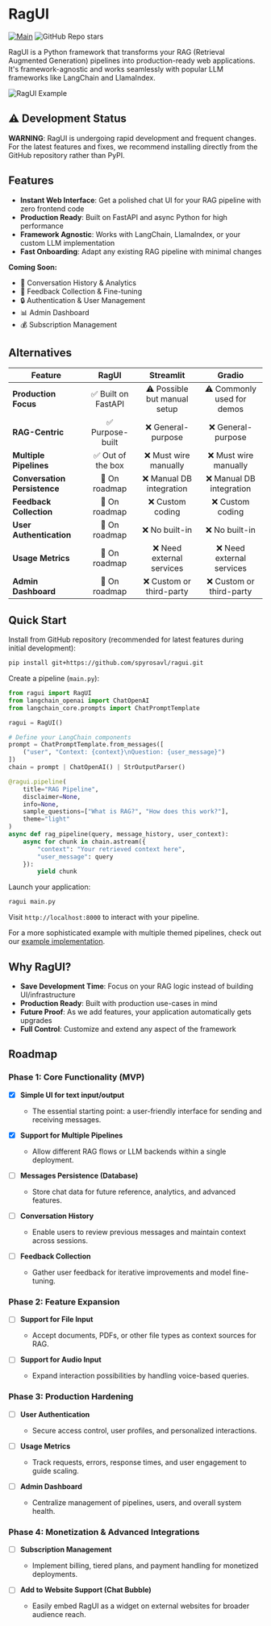 # RagUI
[![Main](https://github.com/spyrosavl/ragui/actions/workflows/release.yml/badge.svg)](https://github.com/spyrosavl/ragui/actions/workflows/release.yml)
![GitHub Repo stars](https://img.shields.io/github/stars/spyrosavl/ragui)

RagUI is a Python framework that transforms your RAG (Retrieval Augmented Generation) pipelines into production-ready web applications. It's framework-agnostic and works seamlessly with popular LLM frameworks like LangChain and LlamaIndex.

![RagUI Example](docs/assets/ui_example.gif)

## ⚠️ Development Status
**WARNING**: RagUI is undergoing rapid development and frequent changes. For the latest features and fixes, we recommend installing directly from the GitHub repository rather than PyPI.

## Features

- **Instant Web Interface**: Get a polished chat UI for your RAG pipeline with zero frontend code
- **Production Ready**: Built on FastAPI and async Python for high performance
- **Framework Agnostic**: Works with LangChain, LlamaIndex, or your custom LLM implementation
- **Fast Onboarding**: Adapt any existing RAG pipeline with minimal changes

**Coming Soon:**
- 💾 Conversation History & Analytics
- 🔄 Feedback Collection & Fine-tuning
- 🔒 Authentication & User Management
- 📊 Admin Dashboard
- 💰 Subscription Management

## Alternatives
| **Feature**                           | **RagUI**               | **Streamlit**                     | **Gradio**                        |
|--------------------------------------|:-----------------------:|:---------------------------------:|:---------------------------------:|
| **Production Focus**                 | ✅ Built on FastAPI     | ⚠️ Possible but manual setup      | ⚠️ Commonly used for demos          |
| **RAG-Centric**                      | ✅ Purpose-built        | ❌ General-purpose                | ❌ General-purpose                |
| **Multiple Pipelines**               | ✅ Out of the box       | ❌ Must wire manually             | ❌ Must wire manually             |
| **Conversation Persistence**         | 🚧 On roadmap           | ❌ Manual DB integration          | ❌ Manual DB integration          |
| **Feedback Collection**              | 🚧 On roadmap           | ❌ Custom coding                  | ❌ Custom coding                  |
| **User Authentication**              | 🚧 On roadmap           | ❌ No built-in                    | ❌ No built-in                    |
| **Usage Metrics**                    | 🚧 On roadmap           | ❌ Need external services         | ❌ Need external services         |
| **Admin Dashboard**                  | 🚧 On roadmap           | ❌ Custom or third-party          | ❌ Custom or third-party          |


## Quick Start

Install from GitHub repository (recommended for latest features during initial development):
```bash
pip install git+https://github.com/spyrosavl/ragui.git
```

Create a pipeline (`main.py`):

```python
from ragui import RagUI
from langchain_openai import ChatOpenAI
from langchain_core.prompts import ChatPromptTemplate

ragui = RagUI()

# Define your LangChain components
prompt = ChatPromptTemplate.from_messages([
    ("user", "Context: {context}\nQuestion: {user_message}")
])
chain = prompt | ChatOpenAI() | StrOutputParser()

@ragui.pipeline(
    title="RAG Pipeline",
    disclaimer=None,
    info=None,
    sample_questions=["What is RAG?", "How does this work?"],
    theme="light"
)
async def rag_pipeline(query, message_history, user_context):
    async for chunk in chain.astream({
        "context": "Your retrieved context here",
        "user_message": query
    }):
        yield chunk
```

Launch your application:

```bash
ragui main.py
```

Visit `http://localhost:8000` to interact with your pipeline.

For a more sophisticated example with multiple themed pipelines, check out our [example implementation](https://github.com/spyrosavl/ragui/blob/main/examples/main.py).

## Why RagUI?

- **Save Development Time**: Focus on your RAG logic instead of building UI/infrastructure
- **Production Ready**: Built with production use-cases in mind
- **Future Proof**: As we add features, your application automatically gets upgrades
- **Full Control**: Customize and extend any aspect of the framework

## Roadmap

### Phase 1: Core Functionality (MVP)
- [x] **Simple UI for text input/output**
  - The essential starting point: a user-friendly interface for sending and receiving messages.

- [x] **Support for Multiple Pipelines**
  - Allow different RAG flows or LLM backends within a single deployment.

- [ ] **Messages Persistence (Database)**
  - Store chat data for future reference, analytics, and advanced features.

- [ ] **Conversation History**
  - Enable users to review previous messages and maintain context across sessions.

- [ ] **Feedback Collection**
  - Gather user feedback for iterative improvements and model fine-tuning.

### Phase 2: Feature Expansion
- [ ] **Support for File Input**
  - Accept documents, PDFs, or other file types as context sources for RAG.

- [ ] **Support for Audio Input**
  - Expand interaction possibilities by handling voice-based queries.

### Phase 3: Production Hardening
- [ ] **User Authentication**
  - Secure access control, user profiles, and personalized interactions.

- [ ] **Usage Metrics**
  - Track requests, errors, response times, and user engagement to guide scaling.

- [ ] **Admin Dashboard**
  - Centralize management of pipelines, users, and overall system health.

### Phase 4: Monetization & Advanced Integrations
- [ ] **Subscription Management**
  - Implement billing, tiered plans, and payment handling for monetized deployments.

- [ ] **Add to Website Support (Chat Bubble)**
  - Easily embed RagUI as a widget on external websites for broader audience reach.
